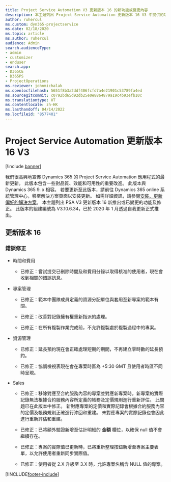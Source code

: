 ```yaml
---
title: Project Service Automation V3 更新版本 16 的新功能或變更內容
description: 本主題列出 Project Service Automation 更新版本 16 V3 中提供的功能和修正。
author: ruhercul
ms.custom: dyn365-projectservice
ms.date: 02/18/2020
ms.topic: article
ms.author: ruhercul
audience: Admin
search.audienceType:
- admin
- customizer
- enduser
search.app:
- D365CE
- D365PS
- ProjectOperations
ms.reviewer: johnmichalak
ms.openlocfilehash: 5651f8b3a2ddf406fcfd7a4e21901c53789fa4ed
ms.sourcegitcommit: c0792bd65d92db25e0e8864879a19c4b93efb10c
ms.translationtype: HT
ms.contentlocale: zh-HK
ms.lasthandoff: 04/14/2022
ms.locfileid: "8577401"
---
```

# <a name="project-service-automation-update-release-16-v3"></a>Project Service Automation 更新版本 16 V3

[!include [banner](../includes/psa-now-project-operations.md)]

我們很高興地宣佈 Dynamics 365 的 Project Service Automation 應用程式的最新更新。 此版本包含一些對品質、效能和可用性的重要改進。  此版本與 Dynamics 365 9. x 相容。 若要更新至此版本，請前往 Dynamics 365 online 系統管理中心，移至解決方案頁面以安裝更新。 如需詳細資訊，請參閱[安裝、更新偏好的解決方案](/dynamics365/project-service/upgrade-psa-home-page)。
本主題列出 PSA V3 更新版本 16 新推出或已變更的功能及修正。 此版本的組建編號為 V3.10.6.34，已於 2020 年 1 月透過自我更新正式推出。


## <a name="update-release-16"></a>更新版本 16

### <a name="bug-fixes"></a>錯誤修正

-   時間和費用

    -   已修正：嘗試提交已刪除時間及和費用分錄以取得核准的使用者，現在會收到相關的錯誤訊息。

-   專案管理

    -   已修正：範本中團隊成員定義的資源分配單位與套用至新專案的範本有關。

    -   已修正：改善對記錄擁有權重新指派的處理。

    -   已修正：在所有複製作業完成前，不允許複製處於複製過程中的專案。

-   資源管理

    -   已修正：延長預約現在會正確處理短期的期間，不再建立零時數的延長預約。

    -   已修正：協調檢視表現在會在專案時區為 +5:30 GMT 且使用者時區不同時呈現。

-   Sales

    -   已修正：移除對應至合約服務內容的專案並對應新專案時，新專案的實際記錄無法根據合約服務內容所定義的帳務及定價規則進行重新評估。 此問題已在此版本中修正。 新對應專案的定價和實際記錄會根據合約服務內容的定價及帳務規則正確進行沖回和重建。 未對應專案的實際記錄也會因此進行重新評估和重建。

    -   已修正：已將額外驗證新增至估計明細的 **金額** 欄位，以確保 null 值不會繼續存在。

    -   已修正：專案的實際值已更新時，已將重新整理按鈕新增至專案主要表單，以允許使用者重新同步實際值。

    -   已修正：使用者從 2.X 升級至 3.X 時，允許專案名稱含 NULL 值的專案。



[!INCLUDE[footer-include](../includes/footer-banner.md)]
